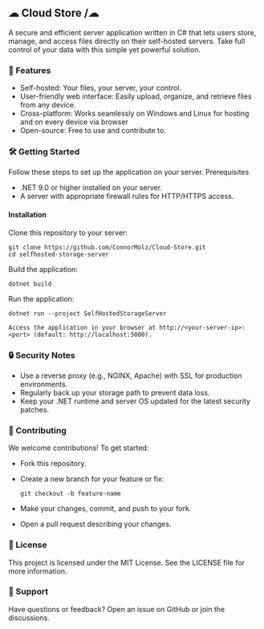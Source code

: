 ## ☁︎ Cloud Store /☁︎

A secure and efficient server application written in C# that lets users store, manage, and access files directly on their self-hosted servers. Take full control of your data with this simple yet powerful solution.
### 🌟 Features

  - Self-hosted: Your files, your server, your control.
  - User-friendly web interface: Easily upload, organize, and retrieve files from any device.
  - Cross-platform: Works seamlessly on Windows and Linux for hosting and on every device via browser
  - Open-source: Free to use and contribute to.

### 🛠️ Getting Started

Follow these steps to set up the application on your server.
Prerequisites

  - .NET 9.0 or higher installed on your server.
  - A server with appropriate firewall rules for HTTP/HTTPS access.

#### Installation

Clone this repository to your server:

    git clone https://github.com/ConnorMolz/Cloud-Store.git
    cd selfhosted-storage-server

Build the application:

    dotnet build

Run the application:

    dotnet run --project SelfHostedStorageServer

    Access the application in your browser at http://<your-server-ip>:<port> (default: http://localhost:5000).


### 🔒 Security Notes

  - Use a reverse proxy (e.g., NGINX, Apache) with SSL for production environments.
  - Regularly back up your storage path to prevent data loss.
  - Keep your .NET runtime and server OS updated for the latest security patches.

### 🤝 Contributing

We welcome contributions! To get started:

  - Fork this repository.
  - Create a new branch for your feature or fix:

        git checkout -b feature-name

  - Make your changes, commit, and push to your fork.
  - Open a pull request describing your changes.

### 📄 License

This project is licensed under the MIT License. See the LICENSE file for more information.
### 📢 Support

Have questions or feedback? Open an issue on GitHub or join the discussions.
